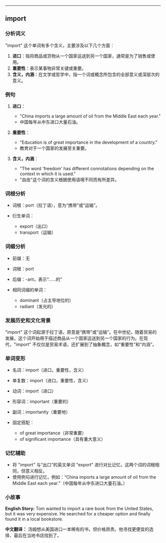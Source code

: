 
---------------
## import
### 分析词义

"import" 这个单词有多个含义，主要涉及以下几个方面：

1. **进口**：指将商品或货物从一个国家运送到另一个国家，通常是为了销售或使用。
2. **重要性**：表示某事物非常关键或重要。
3. **含义，内涵**：在文学或哲学中，指一个词或概念所包含的全部意义或深层次的意义。

### 例句

1. **进口**：
   - "China imports a large amount of oil from the Middle East each year."
   - 中国每年从中东进口大量石油。

2. **重要性**：
   - "Education is of great importance in the development of a country."
   - 教育对于一个国家的发展至关重要。

3. **含义，内涵**：
   - "The word 'freedom' has different connotations depending on the context in which it is used."
   - "自由"这个词的含义根据使用语境不同而有所差异。

### 词根分析

- 词根：port（拉丁语），意为“携带”或“运输”。

- 衍生单词：
  - export（出口）
  - transport（运输）

### 词缀分析

- 前缀：无
- 词根：port
- 后缀：-ant，表示“……的”

- 相同词缀的单词：
  - dominant（占主导地位的）
  - radiant（发光的）

### 发展历史和文化背景

"import" 这个词起源于拉丁语，原意是“携带”或“运输”。在中世纪，随着贸易的发展，这个词开始用于描述商品从一个国家运送到另一个国家的行为。在现代，"import" 不仅仅是贸易术语，还扩展到了抽象概念，如“重要性”和“内涵”。

### 单词变形

- 名词：import（进口，重要性，含义）
- 单复数：import（进口，重要性，含义）
- 动词：import（进口）
- 形容词：important（重要的）
- 副词：importantly（重要地）

- 固定搭配：
  - of great importance（非常重要）
  - of significant importance（具有重大意义）

### 记忆辅助

- 将 "import" 与“出口”的英文单词 "export" 进行对比记忆，这两个词的词根相同，但意义相反。
- 使用例句进行记忆，例如：“China imports a large amount of oil from the Middle East each year.”（中国每年从中东进口大量石油。）

### 小故事

**English Story:**
Tom wanted to import a rare book from the United States, but it was very expensive. He searched for a cheaper option and finally found it in a local bookstore.

**中文翻译：**
汤姆想从美国进口一本稀有的书，但价格昂贵。他寻找更便宜的选择，最后在当地书店找到了。

